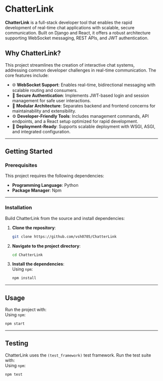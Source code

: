 # ChatterLink

**ChatterLink** is a full-stack developer tool that enables the rapid development of real-time chat applications with scalable, secure communication. Built on Django and React, it offers a robust architecture supporting WebSocket messaging, REST APIs, and JWT authentication.

## Why ChatterLink?

This project streamlines the creation of interactive chat systems, addressing common developer challenges in real-time communication. The core features include:

- 🌐 **WebSocket Support**: Enables real-time, bidirectional messaging with scalable routing and consumers.
- 🔐 **Secure Authentication**: Implements JWT-based login and session management for safe user interactions.
- 🧩 **Modular Architecture**: Separates backend and frontend concerns for maintainability and extensibility.
- ⚙️ **Developer-Friendly Tools**: Includes management commands, API endpoints, and a React setup optimized for rapid development.
- 🚀 **Deployment-Ready**: Supports scalable deployment with WSGI, ASGI, and integrated configuration.

---

## Getting Started

### Prerequisites

This project requires the following dependencies:

- **Programming Language**: Python  
- **Package Manager**: Npm

---

### Installation

Build ChatterLink from the source and install dependencies:

1. **Clone the repository**:

    ```bash
    git clone https://github.com/vsh0705/ChatterLink
    ```

2. **Navigate to the project directory**:

    ```bash
    cd ChatterLink
    ```

3. **Install the dependencies**:  
   Using `npm`:

    ```bash
    npm install
    ```

---

## Usage

Run the project with:  
Using `npm`:

```bash
npm start
```

---

## Testing

ChatterLink uses the `(test_framework)` test framework. Run the test suite with:  
Using `npm`:

```bash
npm test
```
